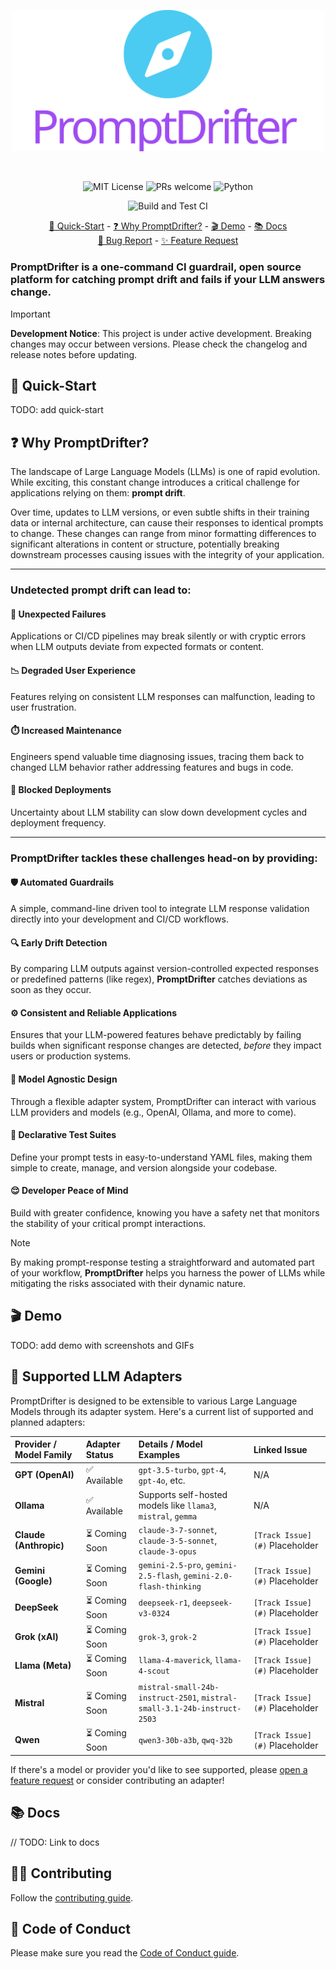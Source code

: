<p align="center">
  <img src=".docs/promptdrifer-logo.svg" alt="PromptDrifter Logo" width="500"/>
</p>

<br />

<p align="center">
  <img alt="MIT License" src="https://img.shields.io/badge/License-MIT-blue.svg?style=flat-square" />
  <img alt="PRs welcome" src="https://img.shields.io/badge/PRs-welcome-brightgreen.svg?style=flat-square" />
  <img alt="Python" src="https://img.shields.io/badge/Made with-Python-3776AB?style=flat-square&logo=python&logoColor=white" />
</p>

<p align="center">
  <img alt="Build and Test CI" src="https://img.shields.io/github/actions/workflow/status/Code-and-Sorts/PromptDrifter/main-ci.yaml?branch=main&label=Build%20and%20Test&style=flat-square" />
</p>

<p align="center">
  <a href="#-quick-start">🏃 Quick-Start</a> - <a href="#-why-promptdrifter">❓ Why PromptDrifter?</a> - <a href="#-demo">🎬 Demo</a> - <a href="#-docs">📚 Docs</a>
  <br />
  <a href="https://github.com/Code-and-Sorts/PromptDrifter/issues/new?assignees=&template=bug_report.md">🐛 Bug Report</a> - <a href="https://github.com/Code-and-Sorts/PromptDrifter/issues/new?assignees=&template=feature_request.md">✨ Feature Request</a>
</p>

### PromptDrifter is a one-command CI guardrail, open source platform for catching prompt drift and fails if your LLM answers change.

> [!IMPORTANT]
> **Development Notice**: This project is under active development. Breaking changes may occur between versions. Please check the changelog and release notes before updating.

## 🏃 Quick-Start

TODO: add quick-start

## ❓ Why PromptDrifter?

The landscape of Large Language Models (LLMs) is one of rapid evolution. While exciting, this constant change introduces a critical challenge for applications relying on them: **prompt drift**.

Over time, updates to LLM versions, or even subtle shifts in their training data or internal architecture, can cause their responses to identical prompts to change. These changes can range from minor formatting differences to significant alterations in content or structure, potentially breaking downstream processes causing issues with the integrity of your application.

---

### Undetected prompt drift can lead to:

#### 🚨 Unexpected Failures
Applications or CI/CD pipelines may break silently or with cryptic errors when LLM outputs deviate from expected formats or content.

#### 📉 Degraded User Experience
Features relying on consistent LLM responses can malfunction, leading to user frustration.

#### ⏱️ Increased Maintenance
Engineers spend valuable time diagnosing issues, tracing them back to changed LLM behavior rather addressing features and bugs in code.

#### 🚧 Blocked Deployments
Uncertainty about LLM stability can slow down development cycles and deployment frequency.

---

### PromptDrifter tackles these challenges head-on by providing:

#### 🛡️ Automated Guardrails
A simple, command-line driven tool to integrate LLM response validation directly into your development and CI/CD workflows.

#### 🔍 Early Drift Detection
By comparing LLM outputs against version-controlled expected responses or predefined patterns (like regex), **PromptDrifter** catches deviations as soon as they occur.

#### ⚙️ Consistent and Reliable Applications
Ensures that your LLM-powered features behave predictably by failing builds when significant response changes are detected, *before* they impact users or production systems.

#### 🔌 Model Agnostic Design
Through a flexible adapter system, PromptDrifter can interact with various LLM providers and models (e.g., OpenAI, Ollama, and more to come).

#### 📝 Declarative Test Suites
Define your prompt tests in easy-to-understand YAML files, making them simple to create, manage, and version alongside your codebase.

#### 😌 Developer Peace of Mind
Build with greater confidence, knowing you have a safety net that monitors the stability of your critical prompt interactions.

> [!NOTE]
> By making prompt-response testing a straightforward and automated part of your workflow, **PromptDrifter** helps you harness the power of LLMs while mitigating the risks associated with their dynamic nature.

## 🎬 Demo

TODO: add demo with screenshots and GIFs

## 🤖 Supported LLM Adapters

PromptDrifter is designed to be extensible to various Large Language Models through its adapter system. Here's a current list of supported and planned adapters:

| Provider / Model Family | Adapter Status | Details / Model Examples                                  | Linked Issue |
| :---------------------- | :------------- | :-------------------------------------------------------- | :------------------------------------- |
| **GPT (OpenAI)**              | ✅ Available   | `gpt-3.5-turbo`, `gpt-4`, `gpt-4o`, etc.                  | N/A                                    |
| **Ollama**              | ✅ Available   | Supports self-hosted models like `llama3`, `mistral`, `gemma` | N/A                                |
| **Claude (Anthropic)**  | ⏳ Coming Soon | `claude-3-7-sonnet`, `claude-3-5-sonnet`, `claude-3-opus`      | `[Track Issue](#)` Placeholder         |
| **Gemini (Google)**     | ⏳ Coming Soon | `gemini-2.5-pro`, `gemini-2.5-flash`, `gemini-2.0-flash-thinking`                        | `[Track Issue](#)` Placeholder         |
| **DeepSeek**     | ⏳ Coming Soon | `deepseek-r1`, `deepseek-v3-0324`                        | `[Track Issue](#)` Placeholder         |
| **Grok (xAI)**     | ⏳ Coming Soon | `grok-3`, `grok-2`                        | `[Track Issue](#)` Placeholder         |
| **Llama (Meta)**     | ⏳ Coming Soon | `llama-4-maverick`, `llama-4-scout`                        | `[Track Issue](#)` Placeholder         |
| **Mistral**     | ⏳ Coming Soon | `mistral-small-24b-instruct-2501`, `mistral-small-3.1-24b-instruct-2503`                        | `[Track Issue](#)` Placeholder         |
| **Qwen**     | ⏳ Coming Soon | `qwen3-30b-a3b`, `qwq-32b`                        | `[Track Issue](#)` Placeholder         |


If there's a model or provider you'd like to see supported, please [open a feature request](https://github.com/Code-and-Sorts/PromptDrifter/issues/new?assignees=&template=feature_request.md) or consider contributing an adapter!

## 

## 📚 Docs

// TODO: Link to docs

## 🧑‍💻 Contributing

Follow the [contributing guide](CONTRIBUTING.md).

## 🔖 Code of Conduct

Please make sure you read the [Code of Conduct guide](CODE-OF-CONDUCT.md).
